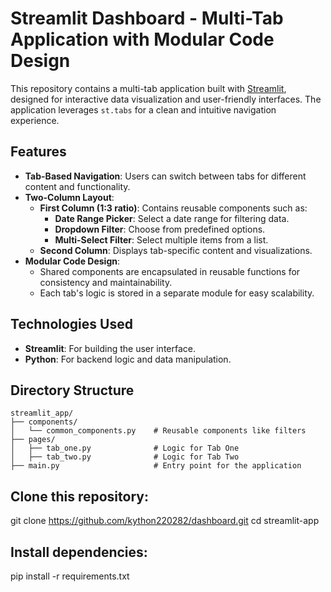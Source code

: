 # **Streamlit Dashboard - Multi-Tab Application with Modular Code Design**

This repository contains a multi-tab application built with [Streamlit](https://streamlit.io/), designed for interactive data visualization and user-friendly interfaces. The application leverages `st.tabs` for a clean and intuitive navigation experience.

## **Features**

- **Tab-Based Navigation**: Users can switch between tabs for different content and functionality.
- **Two-Column Layout**:
  - **First Column (1:3 ratio)**: Contains reusable components such as:
    - **Date Range Picker**: Select a date range for filtering data.
    - **Dropdown Filter**: Choose from predefined options.
    - **Multi-Select Filter**: Select multiple items from a list.
  - **Second Column**: Displays tab-specific content and visualizations.
- **Modular Code Design**:
  - Shared components are encapsulated in reusable functions for consistency and maintainability.
  - Each tab's logic is stored in a separate module for easy scalability.

## **Technologies Used**
- **Streamlit**: For building the user interface.
- **Python**: For backend logic and data manipulation.

## **Directory Structure**
```plaintext
streamlit_app/
├── components/
│   └── common_components.py    # Reusable components like filters
├── pages/
│   ├── tab_one.py              # Logic for Tab One
│   ├── tab_two.py              # Logic for Tab Two
├── main.py                     # Entry point for the application
```
## **Clone this repository:**
git clone https://github.com/kython220282/dashboard.git
cd streamlit-app

## **Install dependencies:**
pip install -r requirements.txt
